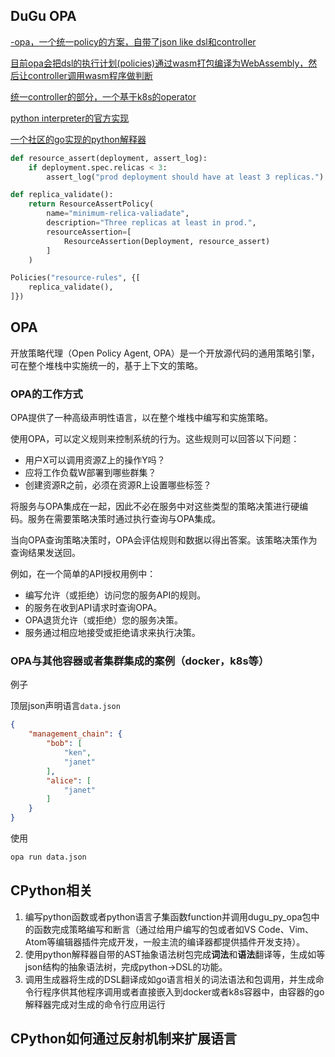 

## DuGu OPA

[-opa，一个统一policy的方案，自带了json like dsl和controller](https://github.com/open-policy-agent/opa) 

[目前opa会把dsl的执行计划(policies)通过wasm打包编译为WebAssembly，然后让controller调用wasm程序做判断](https://github.com/open-policy-agent/opa/tree/master/wasm)  

[统一controller的部分，一个基于k8s的operator](https://github.com/open-policy-agent/gatekeeper)

[python interpreter的官方实现](https://github.com/python/cpython)

[一个社区的go实现的python解释器](https://github.com/go-python/gpython)  

```py
def resource_assert(deployment, assert_log):
    if deployment.spec.relicas < 3:
        assert_log("prod deployment should have at least 3 replicas.")

def replica_validate():
    return ResourceAssertPolicy(
        name="minimum-relica-valiadate",
        description="Three replicas at least in prod.",
        resourceAssertion=[
            ResourceAssertion(Deployment, resource_assert)
        ]
    )

Policies("resource-rules", {[
    replica_validate(),
]})
```

## OPA

开放策略代理（Open Policy Agent, OPA）是一个开放源代码的通用策略引擎，可在整个堆栈中实施统一的，基于上下文的策略。

### OPA的工作方式

OPA提供了一种高级声明性语言，以在整个堆栈中编写和实施策略。

使用OPA，可以定义规则来控制系统的行为。这些规则可以回答以下问题：

* 用户X可以调用资源Z上的操作Y吗？
* 应将工作负载W部署到哪些群集？
* 创建资源R之前，必须在资源R上设置哪些标签？

将服务与OPA集成在一起，因此不必在服务中对这些类型的策略决策进行硬编码。服务在需要策略决策时通过执行查询与OPA集成。

当向OPA查询策略决策时，OPA会评估规则和数据以得出答案。该策略决策作为查询结果发送回。

例如，在一个简单的API授权用例中：

* 编写允许（或拒绝）访问您的服务API的规则。
* 的服务在收到API请求时查询OPA。
* OPA退货允许（或拒绝）您的服务决策。
* 服务通过相应地接受或拒绝请求来执行决策。

### OPA与其他容器或者集群集成的案例（docker，k8s等）

例子

顶层json声明语言`data.json`

```json
{
    "management_chain": {
        "bob": [
            "ken",
            "janet"
        ],
        "alice": [
            "janet"
        ]
    }
}
```

使用

```cmd
opa run data.json
```

## CPython相关

1. 编写python函数或者python语言子集函数function并调用dugu_py_opa包中的函数完成策略编写和断言（通过给用户编写的包或者如VS Code、Vim、Atom等编辑器插件完成开发，一般主流的编译器都提供插件开发支持）。
2. 使用python解释器自带的AST抽象语法树包完成**词法**和**语法**翻译等，生成如等json结构的抽象语法树，完成python->DSL的功能。
3. 调用生成器将生成的DSL翻译成如go语言相关的词法语法和包调用，并生成命令行程序供其他程序调用或者直接嵌入到docker或者k8s容器中，由容器的go解释器完成对生成的命令行应用运行

## CPython如何通过反射机制来扩展语言



